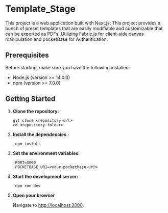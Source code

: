 # Template_Stage

This project is a web application built with Next.js: This project provides a bunch of preset templates that are easily modifiable and customizable that can be exported as PDFs.
Utilizing Fabric.js for client-side canvas manipulation and pocketBase for Authentication.

## Prerequisites

Before starting, make sure you have the following installed:

- Node.js (version >= 14.0.0)
- npm (version >= 7.0.0)

## Getting Started

1. **Clone the repository:**

   ```Terminal
   git clone <repository-url>
   cd <repository-folder>

2. **Install the dependencies :**

   ```Terminal
    npm install

3. **Set the environment variables:**

   ```JS/TS
    PORT=3000
    POCKETBASE_URI=<your-pocketbase-uri>

4. **Start the development server:**

   ```Terminal
    npm run dev

5. **Open your browser**

    Navigate to [http://localhost:3000](http://localhost:3000).

